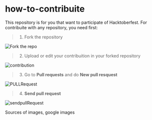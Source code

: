 # how-to-contribuite
 This repository is for you that want to participate of Hacktoberfest. 
 For contribuite with any repository, you need first:
 > 1. Fork the repository

![Fork the repo](https://github-images.s3.amazonaws.com/help/bootcamp/Bootcamp-Fork.png)
 > 2. Upload or edit your contribuition in your forked repository

![contribution](https://sammyk.s3.amazonaws.com/blog/images/2014-05-28/issues.png)
 > 3. Go to **Pull requests** and do **New pull resquest**

![PULLRequest](https://www.mememaker.net/api/bucket?path=static/img/memes/full/2017/May/4/13/where-is-pull-request.jpg)
 > 4. **Send pull request**
 
![sendpullRequest](https://help.github.com/assets/images/help/pull_requests/pull-request-review-page.png)


Sources of images, google images
